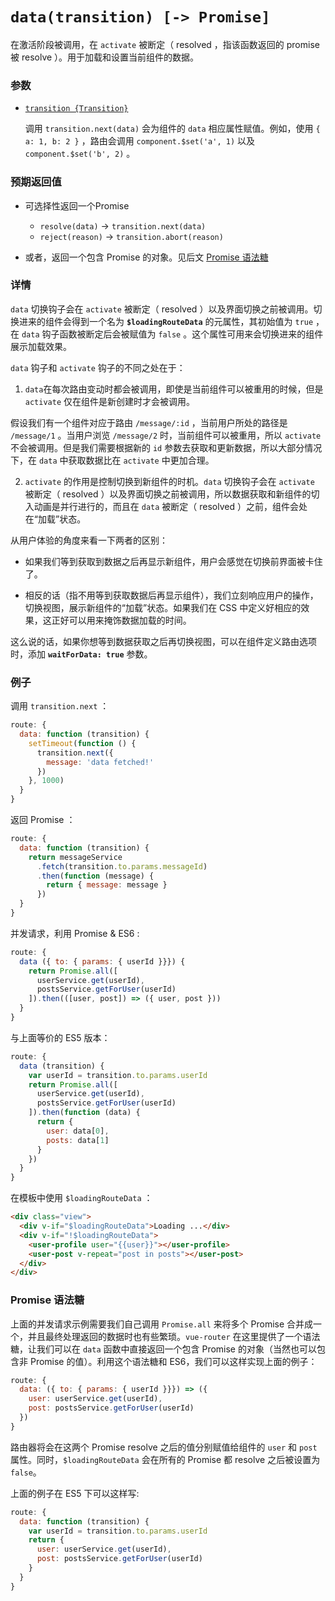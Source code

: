 # `data(transition) [-> Promise]`

在激活阶段被调用，在 `activate` 被断定（ resolved ，指该函数返回的 promise 被 resolve ）。用于加载和设置当前组件的数据。

### 参数

- [`transition {Transition}`](hooks.md#transition-object)

  调用 `transition.next(data)` 会为组件的 `data` 相应属性赋值。例如，使用 `{ a: 1, b: 2 }` ，路由会调用 `component.$set('a', 1)` 以及 `component.$set('b', 2)` 。

### 预期返回值

- 可选择性返回一个Promise
  - `resolve(data)` -> `transition.next(data)`
  - `reject(reason)` -> `transition.abort(reason)`


- 或者，返回一个包含 Promise 的对象。见后文 [Promise 语法糖](#promise-%E8%AF%AD%E6%B3%95%E7%B3%96)

### 详情

`data` 切换钩子会在 `activate` 被断定（ resolved ）以及界面切换之前被调用。切换进来的组件会得到一个名为 **`$loadingRouteData`** 的元属性，其初始值为 `true` ，在 `data` 钩子函数被断定后会被赋值为 `false` 。这个属性可用来会切换进来的组件展示加载效果。

`data` 钩子和 `activate` 钩子的不同之处在于：

1. `data`在每次路由变动时都会被调用，即使是当前组件可以被重用的时候，但是 `activate` 仅在组件是新创建时才会被调用。

  假设我们有一个组件对应于路由 `/message/:id` ，当前用户所处的路径是 `/message/1` 。当用户浏览 `/message/2` 时，当前组件可以被重用，所以 `activate` 不会被调用。但是我们需要根据新的 `id` 参数去获取和更新数据，所以大部分情况下，在 `data` 中获取数据比在 `activate` 中更加合理。

2. `activate` 的作用是控制切换到新组件的时机。`data` 切换钩子会在 `activate` 被断定（ resolved ）以及界面切换之前被调用，所以数据获取和新组件的切入动画是并行进行的，而且在 `data` 被断定（ resolved ）之前，组件会处在“加载”状态。

  从用户体验的角度来看一下两者的区别：

  - 如果我们等到获取到数据之后再显示新组件，用户会感觉在切换前界面被卡住了。

  - 相反的话（指不用等到获取数据后再显示组件），我们立刻响应用户的操作，切换视图，展示新组件的“加载”状态。如果我们在 CSS 中定义好相应的效果，这正好可以用来掩饰数据加载的时间。

这么说的话，如果你想等到数据获取之后再切换视图，可以在组件定义路由选项时，添加 **`waitForData: true`** 参数。

### 例子

调用 `transition.next` ：

``` js
route: {
  data: function (transition) {
    setTimeout(function () {
      transition.next({
        message: 'data fetched!'
      })
    }, 1000)
  }
}
```

返回 Promise ：

``` js
route: {
  data: function (transition) {
    return messageService
      .fetch(transition.to.params.messageId)
      .then(function (message) {
        return { message: message }
      })
  }
}
```

并发请求，利用 Promise & ES6 :

``` js
route: {
  data ({ to: { params: { userId }}}) {
    return Promise.all([
      userService.get(userId),
      postsService.getForUser(userId)
    ]).then(([user, post]) => ({ user, post }))
  }
}
```

与上面等价的 ES5 版本：

``` js
route: {
  data (transition) {
    var userId = transition.to.params.userId
    return Promise.all([
      userService.get(userId),
      postsService.getForUser(userId)
    ]).then(function (data) {
      return {
        user: data[0],
        posts: data[1]
      }
    })
  }
}
```

在模板中使用 `$loadingRouteData` ：

``` html
<div class="view">
  <div v-if="$loadingRouteData">Loading ...</div>
  <div v-if="!$loadingRouteData">
    <user-profile user="{{user}}"></user-profile>
    <user-post v-repeat="post in posts"></user-post>
  </div>
</div>
```

### Promise 语法糖

上面的并发请求示例需要我们自己调用 `Promise.all` 来将多个 Promise 合并成一个，并且最终处理返回的数据时也有些繁琐。`vue-router` 在这里提供了一个语法糖，让我们可以在 `data` 函数中直接返回一个包含 Promise 的对象（当然也可以包含非 Promise 的值）。利用这个语法糖和 ES6，我们可以这样实现上面的例子：

``` js
route: {
  data: ({ to: { params: { userId }}}) => ({
    user: userService.get(userId),
    post: postsService.getForUser(userId)
  })
}
```

路由器将会在这两个 Promise resolve 之后的值分别赋值给组件的 `user` 和 `post` 属性。同时，`$loadingRouteData` 会在所有的 Promise 都 resolve 之后被设置为 `false`。

上面的例子在 ES5 下可以这样写:

``` js
route: {
  data: function (transition) {
    var userId = transition.to.params.userId
    return {
      user: userService.get(userId),
      post: postsService.getForUser(userId)
    }
  }
}
```
